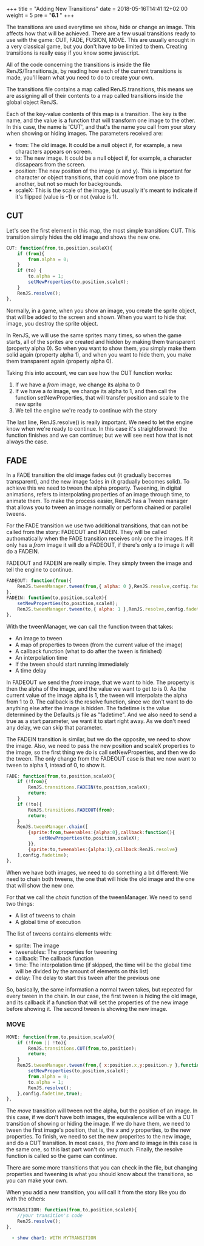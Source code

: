 +++
title = "Adding New Transitions"
date =  2018-05-16T14:41:12+02:00
weight = 5
pre = "<b>6.1 </b>"
+++

The transitions are used everytime we show, hide or change an image. This affects how that will be achieved. There are a few usual transitions ready to use with the game: CUT, FADE, FUSION, MOVE. This are usually enought in a very classical game, but you don't have to be limited to them. Creating transitions is really easy if you know some javascript.

All of the code concerning the transitions is inside the file RenJS/Transitions.js, by reading how each of the current transitions is made, you'll learn what you need to do to create your own. 

The transitions file contains a map called RenJS.transitions, this means we are assigning all of their contents to a map called transitions inside the global object RenJS. 

Each of the key-value contents of this map is a transition. The key is the name, and the value is a function that will transform one image to the other. In this case, the name is 'CUT', and that's the name you call from your story when showing or hiding images. The parameters received are: 

* from: The old image. It could be a null object if, for example, a new characters appears on screen.
* to: The new image. It could be a null object if, for example, a character dissapears from the screen.
* position: The new position of the image (x and y). This is important for character or object transitions, that could move from one place to another, but not so much for backgrounds.
* scaleX: This is the scale of the image, but usually it's meant to indicate if it's flipped (value is -1) or not (value is 1).

## CUT

Let's see the first element in this map, the most simple transition: CUT. This transition simply hides the old image and shows the new one.

```js
CUT: function(from,to,position,scaleX){
    if (from){
        from.alpha = 0;
    }
    if (to) {
        to.alpha = 1;
        setNewProperties(to,position,scaleX);
    }
    RenJS.resolve();
},
```


Normally, in a game, when you show an image, you create the sprite object, that will be added to the screen and shown. When you want to hide that image, you destroy the sprite object.

In RenJS, we will use the same sprites many times, so when the game starts, all of the sprites are created and hidden by making them transparent (property alpha 0). So when you want to show them, you simply make them solid again (property alpha 1), and when you want to hide them, you make them transparent again (property alpha 0).

Taking this into account, we can see how the CUT function works:

1. If we have a _from_ image, we change its alpha to 0
2. If we have a _to_ image, we change its alpha to 1, and then call the function setNewProperties, that will transfer position and scale to the new sprite
3. We tell the engine we're ready to continue with the story

The last line, RenJS.resolve() is really important. We need to let the engine know when we're ready to continue. In this case it's straightforward: the function finishes and we can continue; but we will see next how that is not always the case.

## FADE

In a FADE transition the old image fades out (it gradually becomes transparent), and the new image fades in (it gradually becomes solid). To achieve this we need to tween the alpha property. Tweening, in digital animations, refers to interpolating properties of an image through time, to animate them. To make the process easier, RenJS has a Tween manager that allows you to tween an image normally or perform chained or parallel tweens. 

For the FADE transition we use two additional transitions, that can not be called from the story: FADEOUT and FADEIN. They will be called authomatically when the FADE transition receives only one the images. If it only has a _from_ image it will do a FADEOUT, if there's only a _to_ image it will do a FADEIN.

FADEOUT and FADEIN are really simple. They simply tween the image and tell the engine to continue.

```js
FADEOUT: function(from){
    RenJS.tweenManager.tween(from,{ alpha: 0 },RenJS.resolve,config.fadetime,true);
},
FADEIN: function(to,position,scaleX){
    setNewProperties(to,position,scaleX);
    RenJS.tweenManager.tween(to,{ alpha: 1 },RenJS.resolve,config.fadetime,true);        
},
```

With the tweenManager, we can call the function tween that takes:

* An image to tween
* A map of properties to tween (from the current value of the image)
* A callback function (what to do after the tween is finished)
* An interpolation time
* If the tween should start running immediately
* A time delay

In FADEOUT we send the _from_ image, that we want to hide. The property is then the alpha of the image, and the value we want to get to is 0. As the current value of the image alpha is 1, the tween will interpolate the alpha from 1 to 0. The callback is the resolve function, since we don't want to do anything else after the image is hidden. The fadetime is the value determined by the Defaults.js file as "fadetime". And we also need to send a true as a start parameter, we want it to start right away. As we don't need any delay, we can skip that parameter.

The FADEIN transition is similar, but we do the opposite, we need to show the image. Also, we need to pass the new position and scaleX properties to the image, so the first thing we do is call setNewProperties, and then we do the tween. The only change from the FADEOUT case is that we now want to tween to alpha 1, intead of 0, to show it.

```js
FADE: function(from,to,position,scaleX){
    if (!from){
        RenJS.transitions.FADEIN(to,position,scaleX);
        return;
    } 
    if (!to){
        RenJS.transitions.FADEOUT(from);
        return;
    }
    RenJS.tweenManager.chain([
        {sprite:from,tweenables:{alpha:0},callback:function(){
            setNewProperties(to,position,scaleX);
        }},
        {sprite:to,tweenables:{alpha:1},callback:RenJS.resolve}
    ],config.fadetime);               
},
```

When we have both images, we need to do something a bit different: We need to chain both tweens, the one that will hide the old image and the one that will show the new one.

For that we call the _chain_ function of the tweenManager. We need to send two things:

* A list of tweens to chain
* A global time of execution

The list of tweens contains elements with:
* sprite: The image
* tweenables: The properties for tweening
* callback: The callback function
* time: The interpolation time (if skipped, the time will be the global time will be divided by the amount of elements on this list)
* delay: The delay to start this tween after the previous one

So, basically, the same information a normal tween takes, but repeated for every tween in the chain. In our case, the first tween is hiding the old image, and its callback if a function that will set the properties of the new image before showing it. The second tween is showing the new image.

### MOVE

```js
MOVE: function(from,to,position,scaleX){
    if (!from || !to){
        RenJS.transitions.CUT(from,to,position);
        return;
    } 
    RenJS.tweenManager.tween(from,{ x:position.x,y:position.y },function(){
        setNewProperties(to,position,scaleX);
        from.alpha = 0;
        to.alpha = 1;
        RenJS.resolve();
    },config.fadetime,true);
},
```

The _move_ transition will tween not the alpha, but the position of an image. In this case, if we don't have both images, the equivalence will be with a CUT transition of showing or hiding the image. If we do have them, we need to tween the first image's position, that is, the _x_ and _y_ properties, to the new properties. To finish, we need to set the new properites to the new image, and do a CUT transition. In most cases, the _from_ and _to_ image in this case is the same one, so this last part won't do very much. Finally, the resolve function is called so the game can continue.

There are some more transitions that you can check in the file, but changing properties and tweening is what you should know about the transitions, so you can make your own. 

When you add a new transition, you will call it from the story like you do with the others:

```js
MYTRANSITION: function(from,to,position,scaleX){
    //your transition's code
    RenJS.resolve();    
},
```

```yaml
  - show char1: WITH MYTRANSITION
```